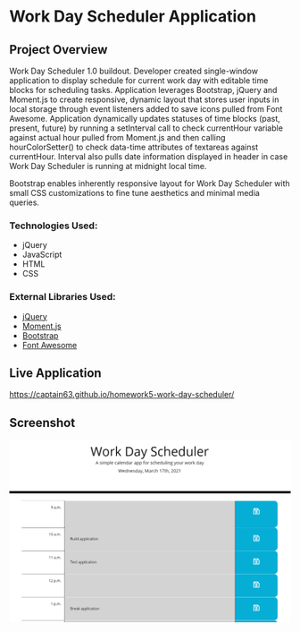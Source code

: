 # Work Day Scheduler Application

## Project Overview
Work Day Scheduler 1.0 buildout. Developer created single-window application to display schedule for current work day with editable time blocks for scheduling tasks. Application leverages Bootstrap, jQuery and Moment.js to create responsive, dynamic layout that stores user inputs in local storage through event listeners added to save icons pulled from Font Awesome. Application dynamically updates statuses of time blocks (past, present, future) by running a setInterval call to check currentHour variable against actual hour pulled from Moment.js and then calling hourColorSetter() to check data-time attributes of textareas against currentHour. Interval also pulls date information displayed in header in case Work Day Scheduler is running at midnight local time.

Bootstrap enables inherently responsive layout for Work Day Scheduler with small CSS customizations to fine tune aesthetics and minimal media queries.

### Technologies Used:
<ul>
<li>jQuery</li>
<li>JavaScript</li>
<li>HTML</li>
<li>CSS</li>
</ul>

### External Libraries Used:
<ul>
<li><a href="https://jquery.com/" target="_blank">jQuery</a></li>
<li><a href="https://momentjs.com/" target="_blank">Moment.js</a></li>
<li><a href="https://getbootstrap.com/" target="_blank">Bootstrap</a></li>
<li><a href="https://fontawesome.com/" target="_blank">Font Awesome</a></li>
</ul>

## Live Application
https://captain63.github.io/homework5-work-day-scheduler/

## Screenshot
![Screenshot of completed application with tasks added to timeblocks](./Assets/Images/completed-application.PNG)
